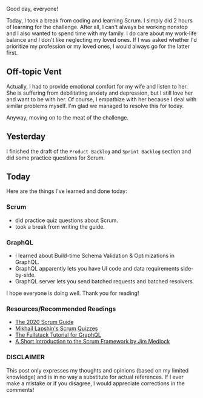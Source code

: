 Good day, everyone!

Today, I took a break from coding and learning Scrum. I simply did 2 hours of learning for the challenge. After all, I can't always be working nonstop and I also wanted to spend time with my family. I do care about my work-life balance and I don't like neglecting my loved ones. If I was asked whether I'd prioritize my profession or my loved ones, I would always go for the latter first.

## Off-topic Vent

Actually, I had to provide emotional comfort for my wife and listen to her. She is suffering from debilitating anxiety and depression, but I still love her and want to be with her. Of course, I empathize with her because I deal with similar problems myself. I'm glad we managed to resolve this for today.

Anyway, moving on to the meat of the challenge.

## Yesterday

I finished the draft of the `Product Backlog` and `Sprint Backlog` section and did some practice questions for Scrum.

## Today

Here are the things I've learned and done today:

### Scrum

- did practice quiz questions about Scrum.
- took a break from writing the guide.

### GraphQL

- I learned about Build-time Schema Validation & Optimizations in GraphQL.
- GraphQL apparently lets you have UI code and data requirements side-by-side.
- GraphQL server lets you send batched requests and batched resolvers.

I hope everyone is doing well. Thank you for reading!

### Resources/Recommended Readings

- [The 2020 Scrum Guide](https://scrumguides.org/scrum-guide.html)
- [Mikhail Lapshin's Scrum Quizzes](https://mlapshin.com/index.php/scrum-quizzes/)
- [The Fullstack Tutorial for GraphQL](https://www.howtographql.com/)
- [A Short Introduction to the Scrum Framework by Jim Medlock](https://medium.com/chingu/a-short-introduction-to-the-scrum-methodology-7a23431b9f17)

### DISCLAIMER

This post only expresses my thoughts and opinions (based on my limited knowledge) and is in no way a substitute for actual references. If I ever make a mistake or if you disagree, I would appreciate corrections in the comments!
